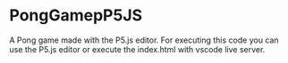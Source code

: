 # PongGamepP5JS
A Pong game made with the P5.js editor. 
For executing this code you can use the P5.js editor or execute the index.html with vscode live server.
